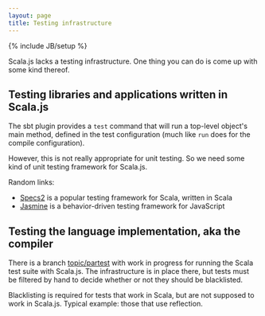 ```yaml
---
layout: page
title: Testing infrastructure
---
```

{% include JB/setup %}

Scala.js lacks a testing infrastructure. One thing you can do is come up with
some kind thereof.

## Testing libraries and applications written in Scala.js

The sbt plugin provides a `test` command that will run a top-level object's
main method, defined in the test configuration (much like `run` does for the
compile configuration).

However, this is not really appropriate for unit testing. So we need some kind
of unit testing framework for Scala.js.

Random links:

*   [Specs2](http://etorreborre.github.io/specs2/) is a popular testing
    framework for Scala, written in Scala
*   [Jasmine](http://pivotal.github.io/jasmine/) is a behavior-driven testing
    framework for JavaScript

## Testing the language implementation, aka the compiler

There is a branch
[topic/partest](https://github.com/sjrd/scala-js/tree/topic/partest)
with work in progress for running the Scala test suite with Scala.js. The
infrastructure is in place there, but tests must be filtered by hand to decide
whether or not they should be blacklisted.

Blacklisting is required for tests that work in Scala, but are not supposed to
work in Scala.js. Typical example: those that use reflection.

